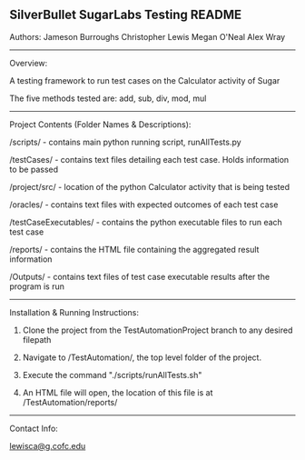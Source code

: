SilverBullet SugarLabs Testing README
-------------------------------------
Authors:
Jameson Burroughs
Christopher Lewis
Megan O'Neal
Alex Wray

-------------------------------------

Overview:

A testing framework to run test cases on the Calculator activity of Sugar

The five methods tested are: add, sub, div, mod, mul

-------------------------------------

Project Contents (Folder Names & Descriptions):

/scripts/ - contains main python running script, runAllTests.py

/testCases/ - contains text files detailing each test case. Holds information to be passed

/project/src/ - location of the python Calculator activity that is being tested

/oracles/ - contains text files with expected outcomes of each test case

/testCaseExecutables/ - contains the python executable files to run each test case

/reports/ - contains the HTML file containing the aggregated result information

/Outputs/ - contains text files of test case executable results after the program is run

-------------------------------------

Installation & Running Instructions:

1. Clone the project from the TestAutomationProject branch to any desired filepath

2. Navigate to /TestAutomation/, the top level folder of the project.

3. Execute the command "./scripts/runAllTests.sh"

4. An HTML file will open, the location of this file is at /TestAutomation/reports/

-------------------------------------

Contact Info:

lewisca@g.cofc.edu
